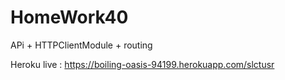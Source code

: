 # HomeWork40
APi + HTTPClientModule + routing

Heroku live : https://boiling-oasis-94199.herokuapp.com/slctusr
